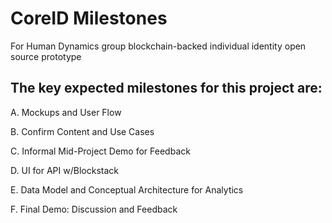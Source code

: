 # CoreID Milestones

For Human Dynamics group blockchain-backed individual identity open source prototype


## The key expected milestones for this project are:

A. Mockups​ and User Flow

B. Confirm Content​ and Use Cases

C. Informal Mid-Project Demo​ for Feedback

D. UI for API w/Blockstack

E. Data Model​ and Conceptual Architecture for Analytics

F. Final Demo​: Discussion and Feedback 
